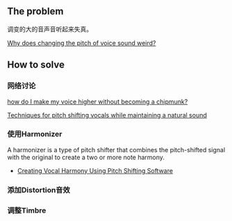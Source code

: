 ## The problem

调变的大的音声音听起来失真。

[Why does changing the pitch of voice sound weird?](https://www.quora.com/Why-does-changing-the-pitch-of-voice-sound-weird)


## How to solve

### 网络讨论

[how do I make my voice higher without becoming a chipmunk?](https://sound.stackexchange.com/questions/31616/how-do-i-make-my-voice-higher-without-becoming-a-chipmunk)

[Techniques for pitch shifting vocals while maintaining a natural sound](https://music.stackexchange.com/questions/20438/techniques-for-pitch-shifting-vocals-while-maintaining-a-natural-sound)


### 使用Harmonizer

A harmonizer is a type of pitch shifter that combines the pitch-shifted signal with the original to create a two or more note harmony.

+ [Creating Vocal Harmony Using Pitch Shifting Software](https://music.tutsplus.com/tutorials/creating-vocal-harmony-using-pitch-shifting-software--cms-20809)

### 添加Distortion音效

### 调整Timbre

